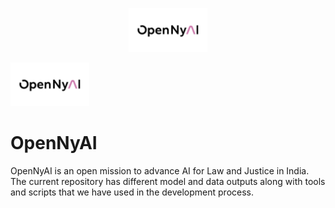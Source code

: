 <p align="center">
  <img src="opennyai_logo.png" width="126" height="70"/>
</p>

<img style="float: middle;" src="opennyai_logo.png" width="126" height="70" class="center">


# OpenNyAI

OpenNyAI is an open mission to advance AI for Law and Justice in India. The current repository has different model and data outputs along with tools and scripts that we have used in the development process.


